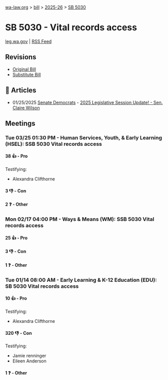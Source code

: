 [wa-law.org](/) > [bill](/bill/) > [2025-26](/bill/2025-26/) > [SB 5030](/bill/2025-26/sb/5030/)

# SB 5030 - Vital records access
[leg.wa.gov](https://app.leg.wa.gov/billsummary?BillNumber=5030&Year=2025&Initiative=false) | [RSS Feed](./rss.xml)

## Revisions
* [Original Bill](1/)
* [Substitute Bill](S/)

## 📰 Articles
* 01/25/2025 [Senate Democrats](/org/senate_democrats/) - [2025 Legislative Session Update! - Sen. Claire Wilson](https://senatedemocrats.wa.gov/wilson/2025/01/24/2025-legislative-session-update/#:~:text=SB%205030)

## Meetings
### Tue 03/25 01:30 PM - Human Services, Youth, & Early Learning (HSEL): SSB 5030 Vital records access
#### 38 👍 - Pro
Testifying:
* Alexandra Clifthorne

#### 3 👎 - Con

#### 2 ❓ - Other

### Mon 02/17 04:00 PM - Ways & Means (WM): SSB 5030 Vital records access
#### 25 👍 - Pro

#### 3 👎 - Con

#### 1 ❓ - Other

### Tue 01/14 08:00 AM - Early Learning & K-12 Education (EDU): SB 5030 Vital records access
#### 10 👍 - Pro
Testifying:
* Alexandra Clifthorne

#### 320 👎 - Con
Testifying:
* Jamie renninger
* Eileen Anderson

#### 1 ❓ - Other
